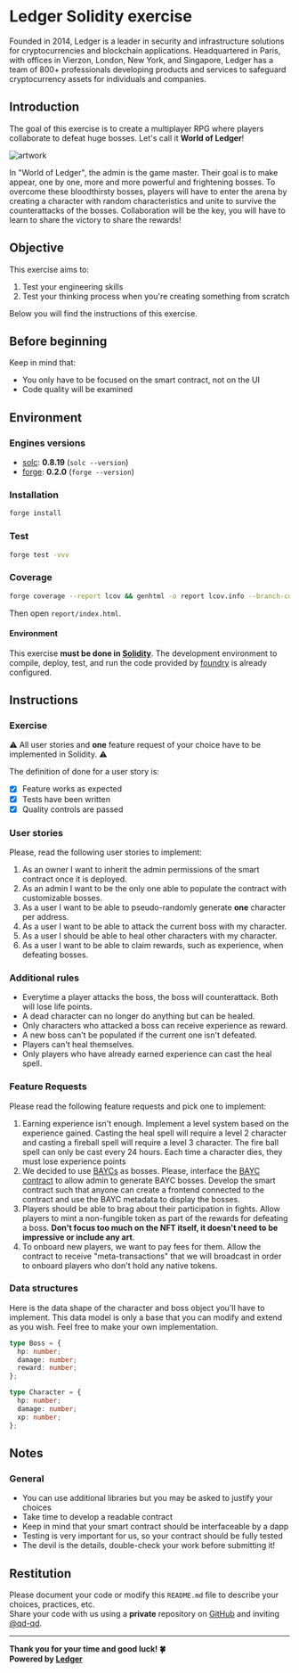 # Ledger Solidity exercise

Founded in 2014, Ledger is a leader in security and infrastructure solutions for cryptocurrencies and blockchain applications. Headquartered in Paris, with offices in Vierzon, London, New York, and Singapore, Ledger has a team of 800+ professionals developing products and services to safeguard cryptocurrency assets for individuals and companies.

## Introduction

The goal of this exercise is to create a multiplayer RPG where players collaborate to defeat huge bosses. Let's call it **World of Ledger**!

![artwork](https://img1.goodfon.com/wallpaper/nbig/a/c0/battle-orc-dwarves-fantasy-art.jpg)

In "World of Ledger", the admin is the game master. Their goal is to make appear, one by one, more and more powerful and frightening bosses. To overcome these bloodthirsty bosses, players will have to enter the arena by creating a character with random characteristics and unite to survive the counterattacks of the bosses. Collaboration will be the key, you will have to learn to share the victory to share the rewards!

## Objective

This exercise aims to:

1. Test your engineering skills
2. Test your thinking process when you're creating something from scratch

Below you will find the instructions of this exercise.

## Before beginning

Keep in mind that:

- You only have to be focused on the smart contract, not on the UI
- Code quality will be examined

## Environment

### Engines versions

- [solc](https://github.com/ethereum/solidity): **0.8.19** (`solc --version`)
- [forge](https://book.getfoundry.sh/forge/): **0.2.0** (`forge --version`)

### Installation

```sh
forge install
```

### Test

```sh
forge test -vvv
```

### Coverage

```sh
forge coverage --report lcov && genhtml -o report lcov.info --branch-coverage
```

Then open `report/index.html`.

#### Environment

This exercise **must be done in [Solidity](https://docs.soliditylang.org/)**. The development environment to compile, deploy, test, and run the code provided by [foundry](https://book.getfoundry.sh/) is already configured.

## Instructions

### Exercise

⚠️ All user stories and **one** feature request of your choice have to be implemented in Solidity. ⚠️ <br/>

The definition of done for a user story is:

- [x] Feature works as expected
- [x] Tests have been written
- [x] Quality controls are passed

### User stories

Please, read the following user stories to implement:

1. As an owner I want to inherit the admin permissions of the smart contract once it is deployed.
2. As an admin I want to be the only one able to populate the contract with customizable bosses.
3. As a user I want to be able to pseudo-randomly generate **one** character per address.
4. As a user I want to be able to attack the current boss with my character.
5. As a user I should be able to heal other characters with my character.
6. As a user I want to be able to claim rewards, such as experience, when defeating bosses.

### Additional rules

- Everytime a player attacks the boss, the boss will counterattack. Both will lose life points.
- A dead character can no longer do anything but can be healed.
- Only characters who attacked a boss can receive experience as reward.
- A new boss can't be populated if the current one isn't defeated.
- Players can't heal themselves.
- Only players who have already earned experience can cast the heal spell.

### Feature Requests

Please read the following feature requests and pick one to implement:

1. Earning experience isn't enough. Implement a level system based on the experience gained. Casting the heal spell will require a level 2 character and casting a fireball spell will require a level 3 character. The fire ball spell can only be cast every 24 hours. Each time a character dies, they must lose experience points
2. We decided to use [BAYCs](https://boredapeyachtclub.com/) as bosses. Please, interface the [BAYC contract](https://etherscan.io/token/0xbc4ca0eda7647a8ab7c2061c2e118a18a936f13d) to allow admin to generate BAYC bosses. Develop the smart contract such that anyone can create a frontend connected to the contract and use the BAYC metadata to display the bosses.
3. Players should be able to brag about their participation in fights. Allow players to mint a non-fungible token as part of the rewards for defeating a boss. **Don't focus too much on the NFT itself, it doesn't need to be impressive or include any art**.
4. To onboard new players, we want to pay fees for them. Allow the contract to receive "meta-transactions" that we will broadcast in order to onboard players who don't hold any native tokens.

### Data structures

Here is the data shape of the character and boss object you'll have to implement. This data model is only a base that you can modify and extend as you wish. Feel free to make your own implementation.

```typescript
type Boss = {
  hp: number;
  damage: number;
  reward: number;
};

type Character = {
  hp: number;
  damage: number;
  xp: number;
};
```

## Notes

### General

- You can use additional libraries but you may be asked to justify your choices
- Take time to develop a readable contract
- Keep in mind that your smart contract should be interfaceable by a dapp
- Testing is very important for us, so your contract should be fully tested
- The devil is the details, double-check your work before submitting it!

## Restitution

Please document your code or modify this `README.md` file to describe your choices, practices, etc. <br/>
Share your code with us using a **private** repository on [GitHub](https://github.com/) and inviting [@qd-qd](https://github.com/qd-qd).

---

**Thank you for your time and good luck! 🍀** <br/>
**Powered by [Ledger](https://www.ledger.com/)**
